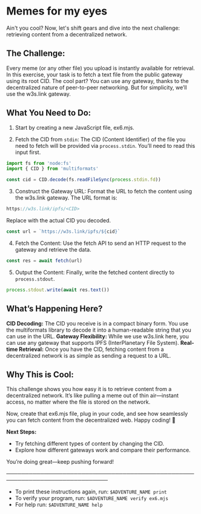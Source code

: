 # Memes for my eyes

Ain't you cool? Now, let's shift gears and dive into the next challenge: retrieving content from a decentralized network.

## The Challenge:
Every meme (or any other file) you upload is instantly available for retrieval. In this exercise, your task is to fetch a text file from the public gateway using its root CID. The cool part? You can use any gateway, thanks to the decentralized nature of peer-to-peer networking. But for simplicity, we’ll use the w3s.link gateway.

## What You Need to Do:
1. Start by creating a new JavaScript file, ex6.mjs. 

2. Fetch the CID from `stdin`: The CID (Content Identifier) of the file you need to fetch will be provided via `process.stdin`. You’ll need to read this input first.
```js
import fs from 'node:fs'
import { CID } from 'multiformats'

const cid = CID.decode(fs.readFileSync(process.stdin.fd))
```
3. Construct the Gateway URL: Format the URL to fetch the content using the w3s.link gateway. The URL format is:
```js
https://w3s.link/ipfs/<CID>
```
Replace <CID> with the actual CID you decoded.
```js
const url = `https://w3s.link/ipfs/${cid}`
```
4. Fetch the Content: Use the fetch API to send an HTTP request to the gateway and retrieve the data.
```js
const res = await fetch(url)
```
5. Output the Content: Finally, write the fetched content directly to `process.stdout`.
```js
process.stdout.write(await res.text())
```

## What’s Happening Here?
**CID Decoding:** The CID you receive is in a compact binary form. You use the multiformats library to decode it into a human-readable string that you can use in the URL.
**Gateway Flexibility:** While we use w3s.link here, you can use any gateway that supports IPFS (InterPlanetary File System).
**Real-time Retrieval:** Once you have the CID, fetching content from a decentralized network is as simple as sending a request to a URL.

## Why This is Cool:
This challenge shows you how easy it is to retrieve content from a decentralized network. It’s like pulling a meme out of thin air—instant access, no matter where the file is stored on the network.

Now, create that ex6.mjs file, plug in your code, and see how seamlessly you can fetch content from the decentralized web. Happy coding! 🚀

**Next Steps:**
- Try fetching different types of content by changing the CID.
- Explore how different gateways work and compare their performance.

You’re doing great—keep pushing forward!


─────────────────────────────────────────────────────────────────────────────
* To print these instructions again, run: `$ADVENTURE_NAME print`
* To verify your program, run: `$ADVENTURE_NAME verify ex6.mjs`
* For help run: `$ADVENTURE_NAME help`
